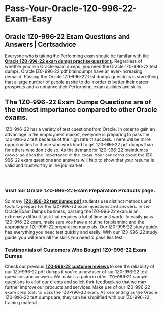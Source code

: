 # Pass-Your-Oracle-1Z0-996-22-Exam-Easy
<h2><strong>Oracle 1Z0-996-22 Exam Questions and Answers | Certsadvice</strong></h2> <p>Everyone who is taking the Performing exam should be familiar with the <a href="http://www.certsadvice.com/oracle/1z0-996-22-practice-questions"><strong>Oracle 1Z0-996-22 exam dumps practise questions</strong></a>. Regardless of whether you&#39;re a Oracle exam dumps, you need the Oracle 1Z0-996-22 test dumps. Oracle 1Z0-996-22 pdf braindumps have an ever-increasing demand. Passing the Oracle 1Z0-996-22 test dumps questions is something that a large number of people aspire to do in order to better their career prospects and to enhance their Performing ,exam abilities and skills.</p> <h2><strong>The 1Z0-996-22 Exam Dumps Questions are of the utmost importance compared to other Oracle exams.</strong></h2> <p>1Z0-996-22 has a variety of test questions from Oracle. In order to gain an advantage in the employment market, everyone is preparing to pass the 1Z0-996-22 test because of the high rate of success. There will be more opportunities for those who work hard to get 1Z0-996-22 pdf dumps than for others who don&#39;t do so. As the demand for 1Z0-996-22 braindumps grows, so does the importance of the exam. Your concerns about the 1Z0-996-22 exam questions and answers will help to show that your resume is valid and trustworthy in the job market.</p> <p><a href="http://www.certsadvice.com/oracle/1z0-996-22-practice-questions" style="display: block; padding: 1em 0; text-align: center; "><img alt="" src="https://1.bp.blogspot.com/-RUOr8Wn-CRk/YUYAxC8kcHI/AAAAAAAAAnw/F7BbdI3tw8QDj5z8iX0vQAioQzKiUxduwCLcBGAsYHQ/s0/unnamed.jpg" /></a></p> <h3><strong>Visit our Oracle 1Z0-996-22 Exam Preparation Products page.</strong></h3> <p>So many <a href="http://www.certsadvice.com/oracle/1z0-996-22-practice-questions"><strong>1Z0-996-22 test dumps pdf </strong></a>students use distinct methods and tools to prepare for the 1Z0-996-22 exam questions and answers. In the Oracle Exam Dumps business, passing the 1Z0-996-22 exam is an extremely difficult task that requires a lot of time and work. To easily pass 1Z0-996-22 exam, make sure you have a routine for planning and the appropriate 1Z0-996-22 preparation materials. Our 1Z0-996-22 study guide has everything you need test quickly and easily. With our 1Z0-996-22 study guide, you will learn all the skills you need to pass this test.</p> <h3><strong>Testimonials of Customers Who Bought 1Z0-996-22 Exam Dumps</strong></h3> <p>Check our previous <a href="http://www.certsadvice.com/oracle/1z0-996-22-practice-questions"><strong>1Z0-996-22 customer reviews</strong></a> to see the reliability of our 1Z0-996-22 pdf dumps if you&#39;re a new user of our 1Z0-996-22 test questions and answers. We make it a point to offer 1Z0-996-22 sample questions to all of our clients and solicit their feedback so that we may further improve our products and services. Make use of our 1Z0-996-22 exam prep tools to pass the 1Z0-996-22 exam. As demanding as the Oracle 1Z0-996-22 test dumps are, they can be simplified with our 1Z0-996-22 training material.</p>
